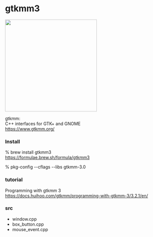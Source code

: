 gtkmm3
===============

<image src="https://raw.githubusercontent.com/ohwada/MAC_cpp_Samples/master/gtkmm3/screenshots/image_file_uparraw.png" width="300" />

gtkmm:  
C++ interfaces for GTK+ and GNOME  
https://www.gtkmm.org/  

### Install 
% brew install  gtkmm3  
https://formulae.brew.sh/formula/gtkmm3  

% pkg-config --cflags --libs gtkmm-3.0  

### tutorial 
Programming with gtkmm 3  
https://docs.huihoo.com/gtkmm/programming-with-gtkmm-3/3.2.1/en/  

### src
- window.cpp
- box_button.cpp
- mouse_event.cpp

